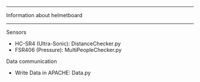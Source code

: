 ********************************************
Information about helmetboard
********************************************

Sensors
 - HC-SR4 (Ultra-Sonic): DistanceChecker.py
 - FSR406 (Pressure): MultiPeopleChecker.py

Data communication
 - Write Data in APACHE: Data.py

